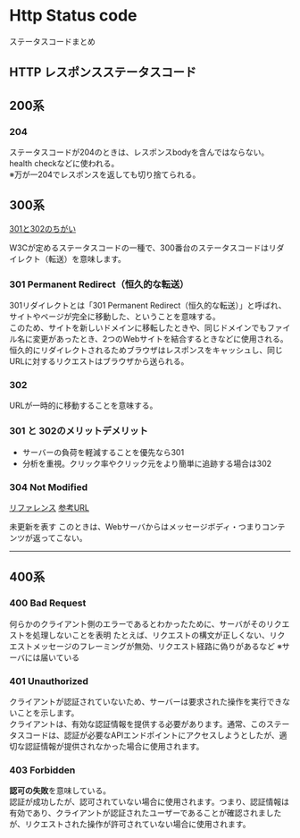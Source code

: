 # Http Status code

ステータスコードまとめ

## HTTP レスポンスステータスコード

## 200系

### 204

ステータスコードが204のときは、レスポンスbodyを含んではならない。  
health checkなどに使われる。  
※万が一204でレスポンスを返しても切り捨てられる。

## 300系
[301と302のちがい](https://www.sakurasaku-labo.jp/blogs/301_redirect)

W3Cが定めるステータスコードの一種で、300番台のステータスコードはリダイレクト（転送）を意味します。

### 301 Permanent Redirect（恒久的な転送）

301リダイレクトとは「301 Permanent Redirect（恒久的な転送）」と呼ばれ、サイトやページが完全に移動した、ということを意味する。  
このため、サイトを新しいドメインに移転したときや、同じドメインでもファイル名に変更があったとき、2つのWebサイトを結合するときなどに使用される。  
恒久的にリダイレクトされるためブラウザはレスポンスをキャッシュし、同じURLに対するリクエストはブラウザから送られる。

### 302

URLが一時的に移動することを意味する。

### 301 と 302のメリットデメリット

- サーバーの負荷を軽減することを優先なら301
- 分析を重視。クリック率やクリック元をより簡単に追跡する場合は302


### 304 Not Modified

[リファレンス](https://developer.mozilla.org/ja/docs/Web/HTTP/Status/304)
[参考URL](https://uxmilk.jp/50715)

未更新を表す
このときは、Webサーバからはメッセージボディ・つまりコンテンツが返ってこない。


---

## 400系

### 400 Bad Request

何らかのクライアント側のエラーであるとわかったために、サーバがそのリクエストを処理しないことを表明
たとえば、リクエストの構文が正しくない、リクエストメッセージのフレーミングが無効、リクエスト経路に偽りがあるなど
※サーバには届いている

### 401 Unauthorized

クライアントが認証されていないため、サーバーは要求された操作を実行できないことを示します。  
クライアントは、有効な認証情報を提供する必要があります。通常、このステータスコードは、認証が必要なAPIエンドポイントにアクセスしようとしたが、適切な認証情報が提供されなかった場合に使用されます。

### 403 Forbidden

**認可の失敗**を意味している。  
認証が成功したが、認可されていない場合に使用されます。つまり、認証情報は有効であり、クライアントが認証されたユーザーであることが確認されましたが、リクエストされた操作が許可されていない場合に使用されます。
